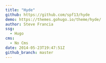 ```yaml
---
title: "Hyde"
github: https://github.com/spf13/hyde
demo: https://themes.gohugo.io/theme/hyde/
author: Steve Francia
ssg:
  - Hugo
cms:
  - No Cms
date: 2014-05-23T19:47:51Z
github_branch: master
---
```

